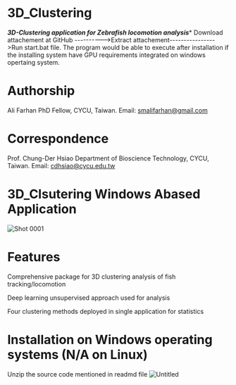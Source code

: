 # 3D_Clustering
*********3D-Clustering application for Zebrafish locomotion analysis**********  Download attachement at GitHub  ---------->Extract attachement---------------->Run start.bat file.  The program would be able to execute after installation if the installing system have GPU requirements integrated on windows opertaing system.  

# Authorship 

Ali Farhan                                                                                                                                                                                                                                                                                           PhD Fellow, CYCU, Taiwan.
Email: smalifarhan@gmail.com  

# Correspondence 

Prof. Chung-Der Hsiao
Department of Bioscience Technology, CYCU, Taiwan.
Email: cdhsiao@cycu.edu.tw

# 3D_Clsutering Windows Abased Application

![Shot 0001](https://github.com/Alizebrafish/3D_Clustering/assets/154585602/1fb0d854-b1b6-4ee1-8f5b-801a46a5e7ec)

# Features
Comprehensive package for 3D clustering analysis of fish tracking/locomotion

Deep learning unsupervised approach used for analysis

Four clustering methods deployed in single application for statistics

# Installation on Windows operating systems (N/A on Linux)
Unzip the source code mentioned in readmd file 
![Untitled](https://github.com/Alizebrafish/3D_Clustering/assets/154585602/14a1bd03-c2a5-4a8c-aa30-40ed800acb19)


